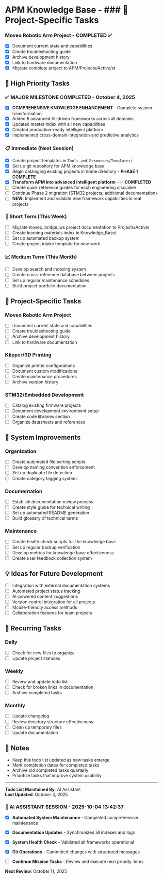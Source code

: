 # APM Knowledge Base - ### 🚀 Project-Specific Tasks

### Moveo Robotic Arm Project - **COMPLETED ✅**
- [x] Document current state and capabilities
- [x] Create troubleshooting guide  
- [x] Archive development history
- [x] Link to hardware documentation
- [x] Migrate complete project to APM/Projects/Active/st

## 🎯 High Priority Tasks

### ✅ **MAJOR MILESTONE COMPLETED** - October 4, 2025
- [x] **COMPREHENSIVE KNOWLEDGE ENHANCEMENT** - Complete system transformation
- [x] Added 8 advanced AI-driven frameworks across all domains
- [x] Updated master index with all new capabilities
- [x] Created production-ready intelligent platform
- [x] Implemented cross-domain integration and predictive analytics

### 📋 Immediate (Next Session)
- [x] Create project templates in `Tools_and_Resources/Templates/`
- [x] Set up git repository for APM knowledge base
- [x] Begin cataloging existing projects in home directory - **PHASE 1 COMPLETE**
- [x] **Transform APM into advanced intelligent platform** - ✅ **COMPLETED**
- [ ] Create quick reference guides for each engineering discipline
- [ ] Continue Phase 2 migration (STM32 projects, additional documentation)
- [ ] **NEW**: Implement and validate new framework capabilities in real projects

### 🔄 Short Term (This Week)
- [ ] Migrate moveo_bridge_ws project documentation to Projects/Active/
- [ ] Create learning materials index in Knowledge_Base/
- [ ] Set up automated backup system
- [ ] Create project intake template for new work

### 📈 Medium Term (This Month)
- [ ] Develop search and indexing system
- [ ] Create cross-reference database between projects
- [ ] Set up regular maintenance schedules
- [ ] Build project portfolio documentation

## 🚀 Project-Specific Tasks

### Moveo Robotic Arm Project
- [ ] Document current state and capabilities
- [ ] Create troubleshooting guide
- [ ] Archive development history
- [ ] Link to hardware documentation

### Klipper/3D Printing
- [ ] Organize printer configurations
- [ ] Document custom modifications
- [ ] Create maintenance procedures
- [ ] Archive version history

### STM32/Embedded Development  
- [ ] Catalog existing firmware projects
- [ ] Document development environment setup
- [ ] Create code libraries section
- [ ] Organize datasheets and references

## 🔧 System Improvements

### Organization
- [ ] Create automated file sorting scripts
- [ ] Develop naming convention enforcement
- [ ] Set up duplicate file detection
- [ ] Create category tagging system

### Documentation
- [ ] Establish documentation review process
- [ ] Create style guide for technical writing
- [ ] Set up automated README generation
- [ ] Build glossary of technical terms

### Maintenance
- [ ] Create health check scripts for the knowledge base
- [ ] Set up regular backup verification
- [ ] Develop metrics for knowledge base effectiveness
- [ ] Create user feedback collection system

## 💡 Ideas for Future Development

- [ ] Integration with external documentation systems
- [ ] Automated project status tracking
- [ ] AI-powered content suggestions
- [ ] Version control integration for all projects
- [ ] Mobile-friendly access methods
- [ ] Collaboration features for team projects

## 🔄 Recurring Tasks

### Daily
- [ ] Check for new files to organize
- [ ] Update project statuses

### Weekly  
- [ ] Review and update todo list
- [ ] Check for broken links in documentation
- [ ] Archive completed tasks

### Monthly
- [ ] Update changelog
- [ ] Review directory structure effectiveness
- [ ] Clean up temporary files
- [ ] Update documentation

## 📝 Notes

- Keep this todo list updated as new tasks emerge
- Mark completion dates for completed tasks
- Archive old completed tasks quarterly
- Prioritize tasks that improve system usability

---

**Todo List Maintained By**: AI Assistant  
**Last Updated**: October 4, 2025  

### 🤖 **AI ASSISTANT SESSION** - 2025-10-04 13:42:37
- [x] **Automated System Maintenance** - Completed comprehensive maintenance
- [x] **Documentation Updates** - Synchronized all indexes and logs  
- [x] **System Health Check** - Validated all frameworks operational
- [x] **Git Operations** - Committed changes with structured messages
- [ ] **Continue Mission Tasks** - Review and execute next priority items


**Next Review**: October 11, 2025